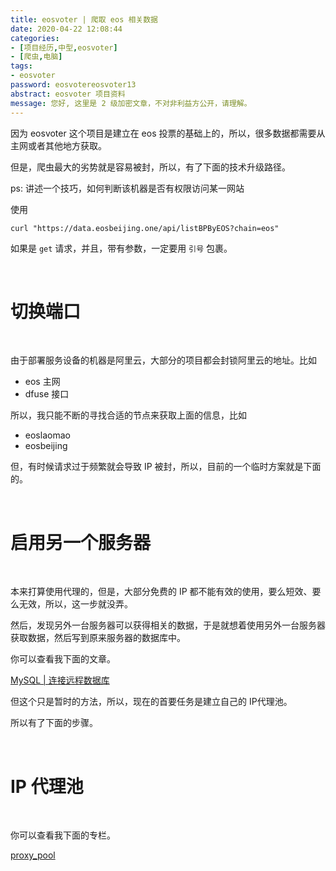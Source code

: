 ```yaml
---
title: eosvoter | 爬取 eos 相关数据
date: 2020-04-22 12:08:44
categories:
- [项目经历,中型,eosvoter]
- [爬虫,电脑]
tags:
- eosvoter
password: eosvotereosvoter13
abstract: eosvoter 项目资料
message: 您好, 这里是 2 级加密文章，不对非利益方公开，请理解。
---
```

因为 eosvoter 这个项目是建立在 eos 投票的基础上的，所以，很多数据都需要从主网或者其他地方获取。

但是，爬虫最大的劣势就是容易被封，所以，有了下面的技术升级路径。

<!-- more -->

ps: 讲述一个技巧，如何判断该机器是否有权限访问某一网站

使用

	curl "https://data.eosbeijing.one/api/listBPByEOS?chain=eos"

如果是 `get` 请求，并且，带有参数，一定要用 `引号` 包裹。

<br/>

# 切换端口

<br/>

由于部署服务设备的机器是阿里云，大部分的项目都会封锁阿里云的地址。比如

- eos 主网
- dfuse 接口

所以，我只能不断的寻找合适的节点来获取上面的信息，比如

- eoslaomao
- eosbeijing

但，有时候请求过于频繁就会导致 IP 被封，所以，目前的一个临时方案就是下面的。

<br/>

# 启用另一个服务器

<br/>

本来打算使用代理的，但是，大部分免费的 IP 都不能有效的使用，要么短效、要么无效，所以，这一步就没弄。

然后，发现另外一台服务器可以获得相关的数据，于是就想着使用另外一台服务器获取数据，然后写到原来服务器的数据库中。

你可以查看我下面的文章。

[MySQL | 连接远程数据库](https://benpaodewoniu.github.io/2020/04/22/sql8/)

但这个只是暂时的方法，所以，现在的首要任务是建立自己的 IP代理池。

所以有了下面的步骤。

<br/>

# IP 代理池

<br/>

你可以查看我下面的专栏。

[proxy_pool](https://benpaodewoniu.github.io/categories/开源项目/python/proxy-pool/)